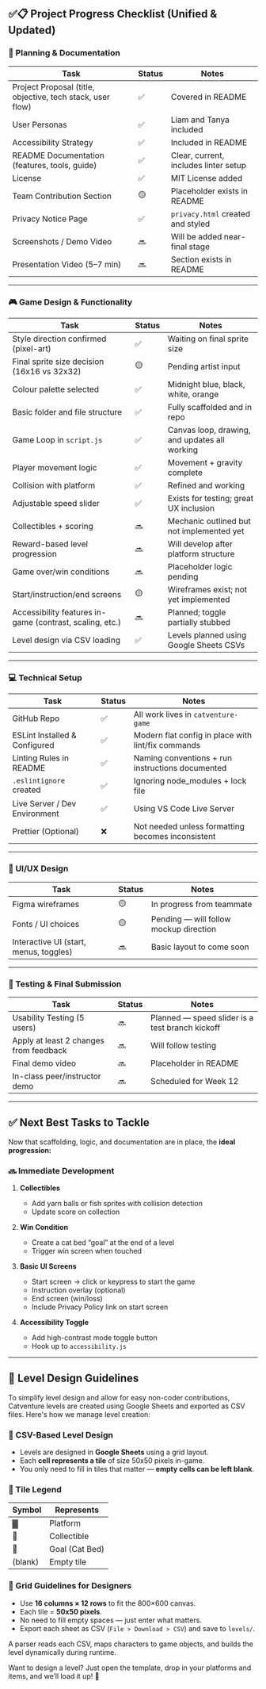 ## ✅📋 Project Progress Checklist (Unified & Updated)

### 📄 Planning & Documentation

| Task                                                       | Status | Notes                                  |
|------------------------------------------------------------|--------|----------------------------------------|
| Project Proposal (title, objective, tech stack, user flow) | ✅     | Covered in README                      |
| User Personas                                              | ✅     | Liam and Tanya included                |
| Accessibility Strategy                                     | ✅     | Included in README                     |
| README Documentation (features, tools, guide)              | ✅     | Clear, current, includes linter setup  |
| License                                                    | ✅     | MIT License added                      |
| Team Contribution Section                                  | 🟡     | Placeholder exists in README           |
| Privacy Notice Page                                        | ✅     | `privacy.html` created and styled      |
| Screenshots / Demo Video                                   | 🔜     | Will be added near-final stage         |
| Presentation Video (5–7 min)                               | 🔜     | Section exists in README               |

---

### 🎮 Game Design & Functionality

| Task                                                     | Status | Notes                                         |
|----------------------------------------------------------|--------|-----------------------------------------------|
| Style direction confirmed (pixel-art)                    | ✅     | Waiting on final sprite size                  |
| Final sprite size decision (16x16 vs 32x32)              | 🟡     | Pending artist input                          |
| Colour palette selected                                  | ✅     | Midnight blue, black, white, orange           |
| Basic folder and file structure                          | ✅     | Fully scaffolded and in repo                  |
| Game Loop in `script.js`                                 | ✅     | Canvas loop, drawing, and updates all working |
| Player movement logic                                    | ✅     | Movement + gravity complete                   |
| Collision with platform                                  | ✅     | Refined and working                           |
| Adjustable speed slider                                  | ✅     | Exists for testing; great UX inclusion        |
| Collectibles + scoring                                   | 🔜     | Mechanic outlined but not implemented yet     |
| Reward-based level progression                           | 🔜     | Will develop after platform structure         |
| Game over/win conditions                                 | 🔜     | Placeholder logic pending                     |
| Start/instruction/end screens                            | 🟡     | Wireframes exist; not yet implemented         |
| Accessibility features in-game (contrast, scaling, etc.) | 🔜     | Planned; toggle partially stubbed             |
| Level design via CSV loading                             | ✅     | Levels planned using Google Sheets CSVs       |

---

### 💻 Technical Setup

| Task                           | Status | Notes                                                             |
|--------------------------------|--------|-------------------------------------------------------------------|
| GitHub Repo                    | ✅     | All work lives in `catventure-game`                              |
| ESLint Installed & Configured  | ✅     | Modern flat config in place with lint/fix commands                |
| Linting Rules in README        | ✅     | Naming conventions + run instructions documented                  |
| `.eslintignore` created        | ✅     | Ignoring node_modules + lock file                                |
| Live Server / Dev Environment  | ✅     | Using VS Code Live Server                                         |
| Prettier (Optional)            | ❌     | Not needed unless formatting becomes inconsistent                 |

---

### 🎨 UI/UX Design

| Task                                        | Status | Notes                                 |
|---------------------------------------------|--------|---------------------------------------|
| Figma wireframes                            | 🟡     | In progress from teammate             |
| Fonts / UI choices                          | 🟡     | Pending — will follow mockup direction|
| Interactive UI (start, menus, toggles)      | 🔜     | Basic layout to come soon             |

---

### 🧪 Testing & Final Submission

| Task                                       | Status | Notes                                             |
|--------------------------------------------|--------|---------------------------------------------------|
| Usability Testing (5 users)                | 🔜     | Planned — speed slider is a test branch kickoff  |
| Apply at least 2 changes from feedback     | 🔜     | Will follow testing                               |
| Final demo video                           | 🔜     | Placeholder in README                             |
| In-class peer/instructor demo              | 🔜     | Scheduled for Week 12                             |

---

## ✅ Next Best Tasks to Tackle

Now that scaffolding, logic, and documentation are in place, the **ideal progression:**

### 🔜 Immediate Development

1. **Collectibles**
   - Add yarn balls or fish sprites with collision detection
   - Update score on collection

2. **Win Condition**
   - Create a cat bed “goal” at the end of a level
   - Trigger win screen when touched

3. **Basic UI Screens**
   - Start screen → click or keypress to start the game
   - Instruction overlay (optional)
   - End screen (win/loss)
   - Include Privacy Policy link on start screen

4. **Accessibility Toggle**
   - Add high-contrast mode toggle button
   - Hook up to `accessibility.js`

---

## 🧩 Level Design Guidelines

To simplify level design and allow for easy non-coder contributions, Catventure levels are created using Google Sheets and exported as CSV files. Here's how we manage level creation:

### 🧠 CSV-Based Level Design

- Levels are designed in **Google Sheets** using a grid layout.
- Each **cell represents a tile** of size 50x50 pixels in-game.
- You only need to fill in tiles that matter — **empty cells can be left blank**.

### 🧱 Tile Legend

| Symbol | Represents     |
|--------|----------------|
| ▓      | Platform       |
| 🧶     | Collectible    |
| 🐾     | Goal (Cat Bed) |
| (blank)| Empty tile     |

### 📏 Grid Guidelines for Designers

- Use **16 columns × 12 rows** to fit the 800×600 canvas.
- Each tile = **50x50 pixels**.
- No need to fill empty spaces — just enter what matters.
- Export each sheet as CSV (`File > Download > CSV`) and save to `levels/`.

A parser reads each CSV, maps characters to game objects, and builds the level dynamically during runtime.

Want to design a level? Just open the template, drop in your platforms and items, and we’ll load it up! 🐾
